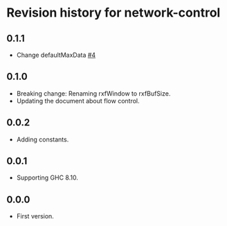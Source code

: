 # Revision history for network-control

## 0.1.1

* Change defaultMaxData
  [#4](https://github.com/kazu-yamamoto/network-control/pull/4)

## 0.1.0

* Breaking change: Renaming rxfWindow to rxfBufSize.
* Updating the document about flow control.

## 0.0.2

* Adding constants.

## 0.0.1

* Supporting GHC 8.10.

## 0.0.0

* First version.

